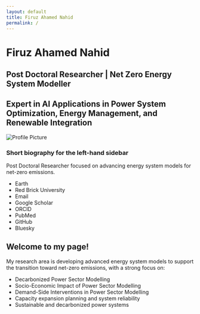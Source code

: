 ```yaml
---
layout: default
title: Firuz Ahamed Nahid
permalink: /
---
```


# Firuz Ahamed Nahid

## Post Doctoral Researcher | Net Zero Energy System Modeller
## Expert in AI Applications in Power System Optimization, Energy Management, and Renewable Integration

<div class="sidebar">
  <img src="/assets/images/profile.jpg" alt="Profile Picture" class="profile-img">
  <h3>Short biography for the left-hand sidebar</h3>
  <p>Post Doctoral Researcher focused on advancing energy system models for net-zero emissions.</p>
  <ul class="sidebar-links">
    <li><i class="fas fa-globe"></i> Earth</li>
    <li><i class="fas fa-university"></i> Red Brick University</li>
    <li><i class="fas fa-envelope"></i> Email</li>
    <li><i class="fab fa-google"></i> Google Scholar</li>
    <li><i class="fab fa-orcid"></i> ORCID</li>
    <li><i class="fas fa-book-medical"></i> PubMed</li>
    <li><i class="fab fa-github"></i> GitHub</li>
    <li><i class="fab fa-bluesky"></i> Bluesky</li>
  </ul>
</div>

<div class="main-content">
  <h2>Welcome to my page!</h2>
  <p>My research area is developing advanced energy system models to support the transition toward net-zero emissions, with a strong focus on:</p>
  <ul>
    <li>Decarbonized Power Sector Modelling</li>
    <li>Socio-Economic Impact of Power Sector Modelling</li>
    <li>Demand-Side Interventions in Power Sector Modelling</li>
    <li>Capacity expansion planning and system reliability</li>
    <li>Sustainable and decarbonized power systems</li>
  </ul>
</div>
